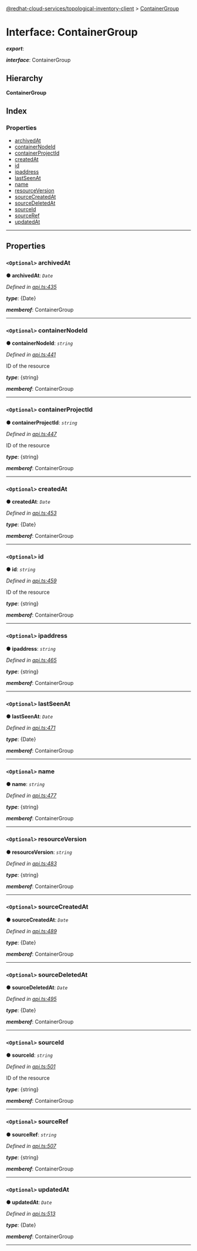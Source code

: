 [@redhat-cloud-services/topological-inventory-client](../README.md) > [ContainerGroup](../interfaces/containergroup.md)

# Interface: ContainerGroup

*__export__*: 

*__interface__*: ContainerGroup

## Hierarchy

**ContainerGroup**

## Index

### Properties

* [archivedAt](containergroup.md#archivedat)
* [containerNodeId](containergroup.md#containernodeid)
* [containerProjectId](containergroup.md#containerprojectid)
* [createdAt](containergroup.md#createdat)
* [id](containergroup.md#id)
* [ipaddress](containergroup.md#ipaddress)
* [lastSeenAt](containergroup.md#lastseenat)
* [name](containergroup.md#name)
* [resourceVersion](containergroup.md#resourceversion)
* [sourceCreatedAt](containergroup.md#sourcecreatedat)
* [sourceDeletedAt](containergroup.md#sourcedeletedat)
* [sourceId](containergroup.md#sourceid)
* [sourceRef](containergroup.md#sourceref)
* [updatedAt](containergroup.md#updatedat)

---

## Properties

<a id="archivedat"></a>

### `<Optional>` archivedAt

**● archivedAt**: *`Date`*

*Defined in [api.ts:435](https://github.com/RedHatInsights/javascript-clients/blob/master/packages/topological-inventory/api.ts#L435)*

*__type__*: {Date}

*__memberof__*: ContainerGroup

___
<a id="containernodeid"></a>

### `<Optional>` containerNodeId

**● containerNodeId**: *`string`*

*Defined in [api.ts:441](https://github.com/RedHatInsights/javascript-clients/blob/master/packages/topological-inventory/api.ts#L441)*

ID of the resource

*__type__*: {string}

*__memberof__*: ContainerGroup

___
<a id="containerprojectid"></a>

### `<Optional>` containerProjectId

**● containerProjectId**: *`string`*

*Defined in [api.ts:447](https://github.com/RedHatInsights/javascript-clients/blob/master/packages/topological-inventory/api.ts#L447)*

ID of the resource

*__type__*: {string}

*__memberof__*: ContainerGroup

___
<a id="createdat"></a>

### `<Optional>` createdAt

**● createdAt**: *`Date`*

*Defined in [api.ts:453](https://github.com/RedHatInsights/javascript-clients/blob/master/packages/topological-inventory/api.ts#L453)*

*__type__*: {Date}

*__memberof__*: ContainerGroup

___
<a id="id"></a>

### `<Optional>` id

**● id**: *`string`*

*Defined in [api.ts:459](https://github.com/RedHatInsights/javascript-clients/blob/master/packages/topological-inventory/api.ts#L459)*

ID of the resource

*__type__*: {string}

*__memberof__*: ContainerGroup

___
<a id="ipaddress"></a>

### `<Optional>` ipaddress

**● ipaddress**: *`string`*

*Defined in [api.ts:465](https://github.com/RedHatInsights/javascript-clients/blob/master/packages/topological-inventory/api.ts#L465)*

*__type__*: {string}

*__memberof__*: ContainerGroup

___
<a id="lastseenat"></a>

### `<Optional>` lastSeenAt

**● lastSeenAt**: *`Date`*

*Defined in [api.ts:471](https://github.com/RedHatInsights/javascript-clients/blob/master/packages/topological-inventory/api.ts#L471)*

*__type__*: {Date}

*__memberof__*: ContainerGroup

___
<a id="name"></a>

### `<Optional>` name

**● name**: *`string`*

*Defined in [api.ts:477](https://github.com/RedHatInsights/javascript-clients/blob/master/packages/topological-inventory/api.ts#L477)*

*__type__*: {string}

*__memberof__*: ContainerGroup

___
<a id="resourceversion"></a>

### `<Optional>` resourceVersion

**● resourceVersion**: *`string`*

*Defined in [api.ts:483](https://github.com/RedHatInsights/javascript-clients/blob/master/packages/topological-inventory/api.ts#L483)*

*__type__*: {string}

*__memberof__*: ContainerGroup

___
<a id="sourcecreatedat"></a>

### `<Optional>` sourceCreatedAt

**● sourceCreatedAt**: *`Date`*

*Defined in [api.ts:489](https://github.com/RedHatInsights/javascript-clients/blob/master/packages/topological-inventory/api.ts#L489)*

*__type__*: {Date}

*__memberof__*: ContainerGroup

___
<a id="sourcedeletedat"></a>

### `<Optional>` sourceDeletedAt

**● sourceDeletedAt**: *`Date`*

*Defined in [api.ts:495](https://github.com/RedHatInsights/javascript-clients/blob/master/packages/topological-inventory/api.ts#L495)*

*__type__*: {Date}

*__memberof__*: ContainerGroup

___
<a id="sourceid"></a>

### `<Optional>` sourceId

**● sourceId**: *`string`*

*Defined in [api.ts:501](https://github.com/RedHatInsights/javascript-clients/blob/master/packages/topological-inventory/api.ts#L501)*

ID of the resource

*__type__*: {string}

*__memberof__*: ContainerGroup

___
<a id="sourceref"></a>

### `<Optional>` sourceRef

**● sourceRef**: *`string`*

*Defined in [api.ts:507](https://github.com/RedHatInsights/javascript-clients/blob/master/packages/topological-inventory/api.ts#L507)*

*__type__*: {string}

*__memberof__*: ContainerGroup

___
<a id="updatedat"></a>

### `<Optional>` updatedAt

**● updatedAt**: *`Date`*

*Defined in [api.ts:513](https://github.com/RedHatInsights/javascript-clients/blob/master/packages/topological-inventory/api.ts#L513)*

*__type__*: {Date}

*__memberof__*: ContainerGroup

___

